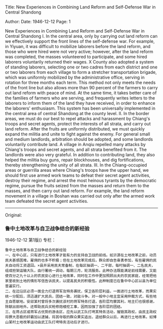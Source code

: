 Title: New Experiences in Combining Land Reform and Self-Defense War in Central Shandong

Author: 
Date: 1946-12-12
Page: 1

New Experiences in Combining Land Reform and Self-Defense War in Central Shandong
    I. In the central area, only by carrying out land reform can we effectively support the front lines of the self-defense war. For example, in Yiyuan, it was difficult to mobilize laborers before the land reform, and those who were hired were not very active; however, after the land reform was completed, the masses volunteered to participate, and some hired laborers voluntarily returned their wages. X County also adopted a system of standing laborers, selecting one or two cadres from each district and one or two laborers from each village to form a stretcher transportation brigade, which was uniformly mobilized by the administrative office, serving in rotation for three months each term. This method not only meets the needs of the front line but also allows more than 90 percent of the farmers to carry out land reform with peace of mind. At the same time, it takes better care of the families of farmers who are serving, and frequently writes letters to the laborers to inform them of the land they have received, in order to enhance the laborers' enthusiasm. This system has been universally implemented in the central area of ​​central Shandong at the county level.
    II. In the border areas, we must do our best to repel attacks and harassment by Chiang's troops and secret agents, protect the interests of all strata, and carry out land reform. After the fruits are uniformly distributed, we must quickly expand the militia and unite to fight against the enemy. For general small and medium landlords, arbitration should be adopted, and some landlords voluntarily contribute land. A village in Anqiu repelled many attacks by Chiang's troops and secret agents, and all strata benefited from it. The landlords were also very grateful. In addition to contributing land, they also helped the militia buy guns, repair blockhouses, and dig fortifications, thereby strengthening the unity of all strata.
    III. In the Chiang-occupied areas or guerrilla areas where Chiang's troops have the upper hand, we should first use armed work teams to defeat their secret agent activities, destroy their regime, and arrest the most heinous tyrants by the democratic regime, pursue the fruits seized from the masses and return them to the masses, and then carry out land reform. For example, the land reform movement in a village in Boshan was carried out only after the armed work team defeated the secret agent activities.



<hr /> 

Original: 


### 鲁中土地改革与自卫战争结合的新经验

1946-12-12
第1版()
专栏：

    鲁中土地改革与自卫战争结合的新经验
    一、在中心区，只有进行土地改革才能有力的支持自卫战的前线。如沂源在土地改革之前，动员民夫甚感困难，雇佣的也多不积极；但在土地改革完成后，群众即自告奋勇参加，有些雇佣的民夫自动将工资退回。×县并采用民夫常备制，在每区抽调一、二干部，每村抽调一、二名民夫，组成担架运输大队，由行署统一调动，每期三月，轮流服务。此种办法既能满足前线需要，又能使百分之九十以上的农民安心进行土地改革，同时在工作中更加照顾出夫的农民家庭，经常把他家里收到土地的情形写信告诉民夫，以提高民夫的积极性。此种制度已在鲁中中心区以县为单位普遍实行。
    二、在边沿区必须一面全力打退蒋军及特务袭扰，保卫各阶层利益，一面进行土地改革，而果实统一分配后，须迅速扩大民兵，团结一致，对敌斗争。对一般中小地主宜采用仲裁方式，有些地主自愿献地。安邱某村曾将多次袭扰该村的蒋军特务打退，各阶层均蒙其利，地主们也很感谢，除献出田地外，还帮助民兵买枪修炮楼挖工事，因而加强了各阶层的团结。
    三、在蒋占区或蒋军占优势的游击区，应先以武工队打垮其特务活动，摧毁其政权，由民主政权将罪大恶极的奸霸加以逮捕，将其夺取的群众果实追出，退给群众以后，再进行土地改革。如博山某村土地改革运动由武工队打垮特务活动后才进行。
